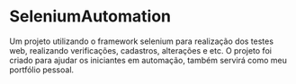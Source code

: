 # SeleniumAutomation
Um projeto utilizando o framework selenium para realização dos testes web, realizando verificações, cadastros, alterações e etc. O projeto foi criado para ajudar os iniciantes em automação, também servirá como meu portfólio pessoal.
